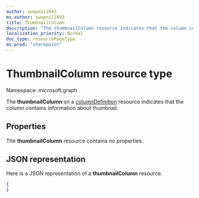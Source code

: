 ```yaml
---
author: swapnil1993
ms.author: swapnil1993
title: ThumbnailColumn
description: "The thumbnailColumn resource indicates that the column contains information about thumbnail."
localization_priority: Normal
doc_type: resourcePageType
ms.prod: "sharepoint"
---
```

# ThumbnailColumn resource type

Namespace: microsoft.graph

The **thumbnailColumn** on a [columnDefinition](columnDefinition.md) resource indicates that the column contains information about thumbnail.

## Properties

The **thumbnailColumn** resource contains no properties.

## JSON representation

Here is a JSON representation of a **thumbnailColumn** resource.
<!-- { "blockType": "resource", "@odata.type": "microsoft.graph.thumbnailColumn" } -->

```json
{
}
```

